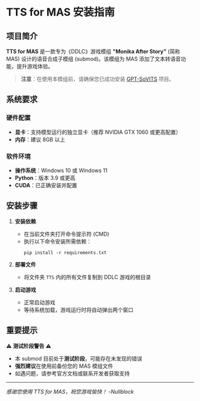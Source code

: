 # TTS for MAS 安装指南

## 项目简介

**TTS for MAS** 是一款专为《DDLC》游戏模组 **"Monika After Story"** (简称 MAS) 设计的语音合成子模组 (submod)。该模组为 MAS 添加了文本转语音功能，提升游戏体验。

> **注意**：在使用本模组前，请确保您已成功安装 [GPT-SoVITS](https://github.com/RVC-Boss/GPT-SoVITS) 项目。

## 系统要求

### 硬件配置
- **显卡**：支持模型运行的独立显卡（推荐 NVIDIA GTX 1060 或更高配置）
- **内存**：建议 8GB 以上

### 软件环境
- **操作系统**：Windows 10 或 Windows 11
- **Python**：版本 3.9 或更高
- **CUDA**：已正确安装并配置

## 安装步骤

1. **安装依赖**
   - 在当前文件夹打开命令提示符 (CMD)
   - 执行以下命令安装所需依赖：
     ```
     pip install -r requirements.txt
     ```

2. **部署文件**
   - 将文件夹 `TTS` 内的所有文件复制到 DDLC 游戏的根目录

3. **启动游戏**
   - 正常启动游戏
   - 等待系统加载，游戏运行时将自动弹出两个窗口

## 重要提示

⚠️ **测试阶段警告** ⚠️
- 本 submod 目前处于**测试阶段**，可能存在未发现的错误
- **强烈建议**在使用前备份您的 MAS 模组文件
- 如遇问题，请参考官方文档或联系开发者获取支持

---

*感谢您使用 TTS for MAS，祝您游戏愉快！ -Nullblock*